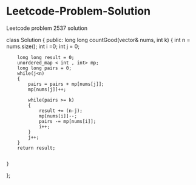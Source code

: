 # Leetcode-Problem-Solution
Leetcode problem 2537 solution

class Solution {
public:
    long long countGood(vector<int>& nums, int k) {
        int n = nums.size();
        int i =0;
        int j = 0;

        long long result = 0;
        unordered_map < int , int> mp;
        long long pairs = 0;
        while(j<n)
        {
            pairs = pairs + mp[nums[j]];
            mp[nums[j]]++;

            while(pairs >= k)
            {
                result += (n-j);
                mp[nums[i]]--;
                pairs -= mp[nums[i]];
                i++;
            }
            j++;
        } 
        return result;

        
    }
};
